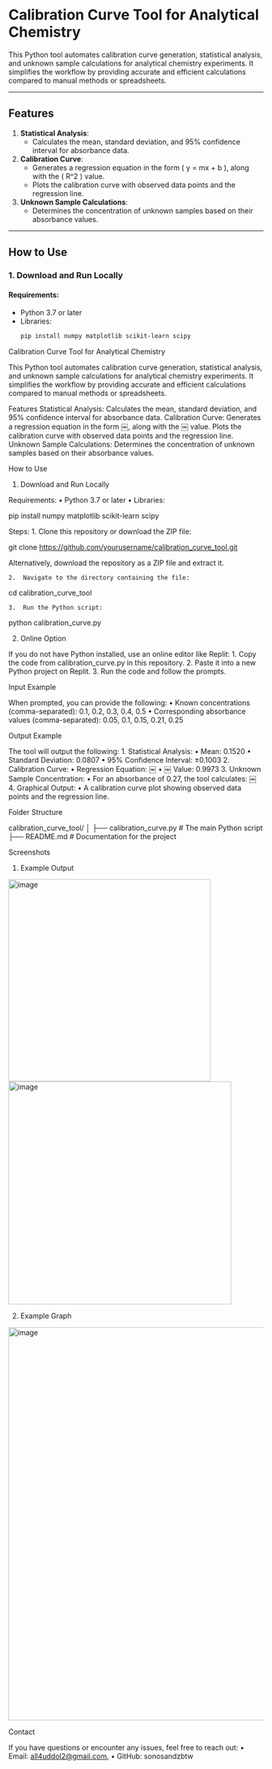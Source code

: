 # **Calibration Curve Tool for Analytical Chemistry**

This Python tool automates calibration curve generation, statistical analysis, and unknown sample calculations for analytical chemistry experiments. It simplifies the workflow by providing accurate and efficient calculations compared to manual methods or spreadsheets.

---

## **Features**

1. **Statistical Analysis**:
   - Calculates the mean, standard deviation, and 95% confidence interval for absorbance data.
2. **Calibration Curve**:
   - Generates a regression equation in the form \( y = mx + b \), along with the \( R^2 \) value.
   - Plots the calibration curve with observed data points and the regression line.
3. **Unknown Sample Calculations**:
   - Determines the concentration of unknown samples based on their absorbance values.

---

## **How to Use**

### **1. Download and Run Locally**

#### Requirements:
- Python 3.7 or later
- Libraries:
  ```bash
  pip install numpy matplotlib scikit-learn scipy

Calibration Curve Tool for Analytical Chemistry

This Python tool automates calibration curve generation, statistical analysis, and unknown sample calculations for analytical chemistry experiments. It simplifies the workflow by providing accurate and efficient calculations compared to manual methods or spreadsheets.

Features
Statistical Analysis:
Calculates the mean, standard deviation, and 95% confidence interval for absorbance data.
Calibration Curve:
Generates a regression equation in the form ￼, along with the ￼ value.
Plots the calibration curve with observed data points and the regression line.
Unknown Sample Calculations:
Determines the concentration of unknown samples based on their absorbance values.

How to Use

1. Download and Run Locally

Requirements:
	•	Python 3.7 or later
	•	Libraries:

pip install numpy matplotlib scikit-learn scipy



Steps:
	1.	Clone this repository or download the ZIP file:

git clone https://github.com/yourusername/calibration_curve_tool.git

Alternatively, download the repository as a ZIP file and extract it.

	2.	Navigate to the directory containing the file:

cd calibration_curve_tool


	3.	Run the Python script:

python calibration_curve.py

2. Online Option

If you do not have Python installed, use an online editor like Replit:
	1.	Copy the code from calibration_curve.py in this repository.
	2.	Paste it into a new Python project on Replit.
	3.	Run the code and follow the prompts.

Input Example

When prompted, you can provide the following:
	•	Known concentrations (comma-separated):
0.1, 0.2, 0.3, 0.4, 0.5
	•	Corresponding absorbance values (comma-separated):
0.05, 0.1, 0.15, 0.21, 0.25

Output Example

The tool will output the following:
	1.	Statistical Analysis:
	•	Mean: 0.1520
	•	Standard Deviation: 0.0807
	•	95% Confidence Interval: ±0.1003
	2.	Calibration Curve:
	•	Regression Equation: ￼
	•	￼ Value: 0.9973
	3.	Unknown Sample Concentration:
	•	For an absorbance of 0.27, the tool calculates:
￼
	4.	Graphical Output:
	•	A calibration curve plot showing observed data points and the regression line.



Folder Structure

calibration_curve_tool/
│
├── calibration_curve.py    # The main Python script
├── README.md               # Documentation for the project



Screenshots

1. Example Output

<img width="399" alt="image" src="https://github.com/user-attachments/assets/3eae889e-cf50-4e2b-af9d-70a418a4cdb9" />
<img width="440" alt="image" src="https://github.com/user-attachments/assets/604f34a3-1c5e-4671-9713-dd0cd73b15a8" />

2. Example Graph

<img width="776" alt="image" src="https://github.com/user-attachments/assets/02c38356-cb58-4514-b642-b2ab26614f82" />

Contact

If you have questions or encounter any issues, feel free to reach out:
	•	Email: all4uddol2@gmail.com,
	•	GitHub: sonosandzbtw

